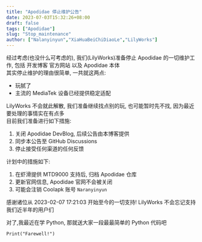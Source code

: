 ```yaml
---
title: "Apodidae 停止维护公告"
date: 2023-07-03T15:32:26+08:00
draft: false
tags: ["Apodidae"]
slug: "Stop_maintenance"
author: ["Nalanyinyun","XiaHuaBeiChiDiaoLe","LilyWorks"]
---
```

经过考虑(也没什么可考虑的), 我们(LilyWorks)准备停止 Apodidae 的一切维护工作, 包括 开发博客 官方网站 以及 Apodidae 本体  
其实停止维护的理由很简单, 一共就这两点:  
- 玩腻了
- 主流的 MediaTek 设备已经提供稳定适配  

LilyWorks 不会就此解散, 我们准备继续找点别的玩, 也可能暂时先不找, 因为最近要处理的事情实在有点多  
目前我们准备进行如下措施:
1. 关闭 Apodidae DevBlog, 后续公告由本博客提供
2. 同步本公告至 GitHub Discussions
3. 停止接受任何渠道的任何反馈


计划中的措施如下:
1. 在虾滑提供 MTD9000 支持后, 归档 Apodidae 仓库
2. 更新官网信息, Apodidae 官网不会被关闭
3. 可能会注销 Coolapk 账号 `Naranyinyun`

感谢诸位从 2023-02-07 17:21:03 开始至今的一切支持! LilyWorks 不会忘记支持我们近半年的用户们

对了,我最近在学 Python, 那就送大家一段最最简单的 Python 代码吧  

``` 
Print("Farewell!")
```

